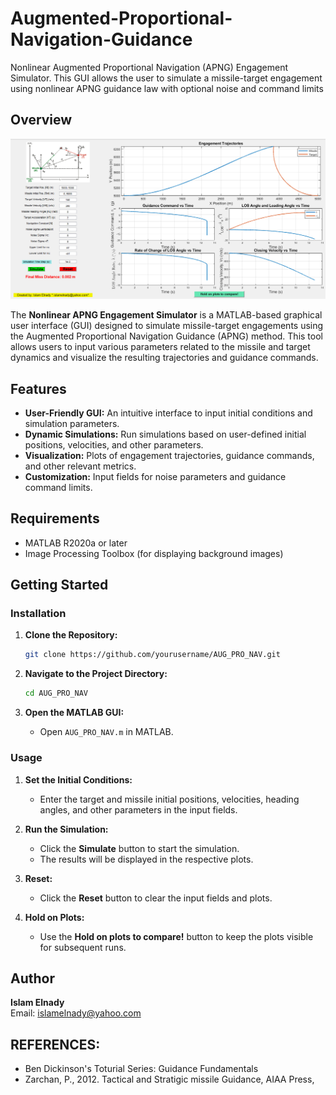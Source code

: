 # Augmented-Proportional-Navigation-Guidance
Nonlinear Augmented Proportional Navigation (APNG) Engagement Simulator. This GUI allows the user to simulate a missile-target engagement using nonlinear APNG guidance law with optional noise and command limits

## Overview

![GUI Preview](https://github.com/isso11/Augmented-Proportional-Navigation-Guidance/blob/main/image.png?raw=true)

The **Nonlinear APNG Engagement Simulator** is a MATLAB-based graphical user interface (GUI) designed to simulate missile-target engagements using the Augmented Proportional Navigation Guidance (APNG) method. This tool allows users to input various parameters related to the missile and target dynamics and visualize the resulting trajectories and guidance commands.

## Features
- **User-Friendly GUI:** An intuitive interface to input initial conditions and simulation parameters.
- **Dynamic Simulations:** Run simulations based on user-defined initial positions, velocities, and other parameters.
- **Visualization:** Plots of engagement trajectories, guidance commands, and other relevant metrics.
- **Customization:** Input fields for noise parameters and guidance command limits.

## Requirements
- MATLAB R2020a or later
- Image Processing Toolbox (for displaying background images)

## Getting Started

### Installation
1. **Clone the Repository:**
   ```bash
   git clone https://github.com/yourusername/AUG_PRO_NAV.git
   ```

2. **Navigate to the Project Directory:**
   ```bash
   cd AUG_PRO_NAV
   ```

3. **Open the MATLAB GUI:**
   - Open `AUG_PRO_NAV.m` in MATLAB.

### Usage
1. **Set the Initial Conditions:**
   - Enter the target and missile initial positions, velocities, heading angles, and other parameters in the input fields.

2. **Run the Simulation:**
   - Click the **Simulate** button to start the simulation.
   - The results will be displayed in the respective plots.

3. **Reset:**
   - Click the **Reset** button to clear the input fields and plots.

4. **Hold on Plots:**
   - Use the **Hold on plots to compare!** button to keep the plots visible for subsequent runs.


## Author
**Islam Elnady**  
Email: islamelnady@yahoo.com  

## REFERENCES: 
 - Ben Dickinson's Toturial Series: Guidance Fundamentals
 - Zarchan, P., 2012. Tactical and Stratigic missile Guidance, AIAA Press,
